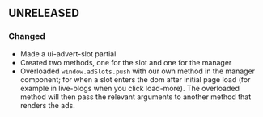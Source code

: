 ## UNRELEASED
### Changed
- Made a ui-advert-slot partial
- Created two methods, one for the slot and one for the manager
- Overloaded `window.adSlots.push` with our own method in the manager component; for when a slot enters the dom after initial page load (for example in live-blogs when you click load-more). The overloaded method will then pass the relevant arguments to another method that renders the ads.